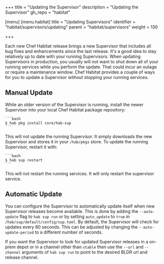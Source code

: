 +++
title = "Updating the Supervisor"
description = "Updating the Supervisor"
gh_repo = "habitat"

[menu]
  [menu.habitat]
    title = "Updating Supervisors"
    identifier = "habitat/supervisors/updating"
    parent = "habitat/supervisors"
    weight = 130

+++

Each new Chef Habitat release brings a new Supervisor that includes all bug fixes and enhancements since the last release. It's a good idea to stay relatively up to date with your running Supervisors. When updating Supervisors in production, you usually will not want to shut down all of your running services while you perform the update. That could incur an outage or require a maintenance window. Chef Habitat provides a couple of ways for you to update a Supervisor without stopping your running services.

## Manual Update

While an older version of the Supervisor is running, install the newer Supervisor into your local Chef Habitat package repository:

    ```bash
    $ hab pkg install core/hab-sup
    ```

This will not update the running Supervisor. It simply downloads the new Supervisor and stores it in your `/hab/pkgs` store. To update the running Supervisor, restart it with:

    ```bash
    $ hab sup restart
    ```

This will not restart the running services. It will only restart the supervisor service.

## Automatic Update

You can configure the Supervisor to automatically update itself when new Supervisor releases become available. This is done by adding the `--auto-update` flag to `hab sup run` or by setting `auto_update` to `true` in `/hab/sup/default/config/sup.toml`. By default, the Supervisor will check for updates every 60 seconds. This can be adjusted by changing the `--auto-update-period` to a different number of seconds.

If you want the Supervisor to look for updated Supervisor releases in a on-prem depot or in a channel other than `stable` then use the `--url` and `--channel` arguments of `hab sup run` to point to the desired BLDR url and release channel.
